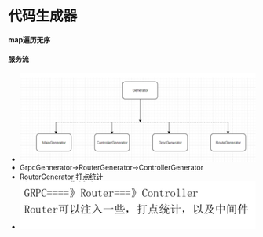 # 代码生成器

#### map遍历无序

#### 服务流
* ![-w860](media/15679316164736/15679356650039.jpg)
* GrpcGennerator->RouterGenerator->ControllerGenerator
* RouterGenerator 打点统计
* ![-w535](media/15679316164736/15679358942122.jpg)
